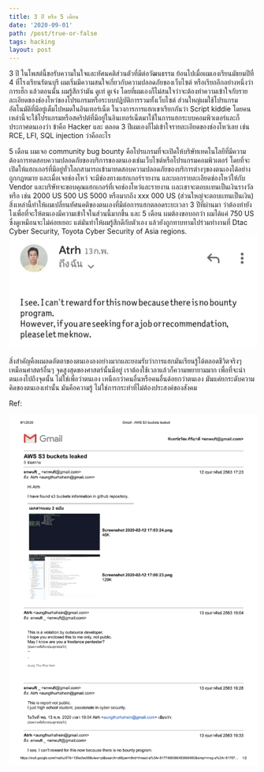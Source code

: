 ```yaml
---
title: 3 ปี หรือ 5 เดือน
date: '2020-09-01'
path: /post/true-or-false
tags: hacking
layout: post
---
```


3 ปี ในโพสต์นี้ขอรับความในใจและทัศนคติส่วนตัวที่มีต่อวัฒนธรรม ย้อนไปเมื่อผมเองเรียนมัธยมปีที่ 4 ที่โรงเรียนรัตนบุรี ผมเริ่มมีความสนใจเกี่ยวกับความปลอดภัยของเว็บไซต์ หรือเรียกอีกอย่างหนึ่งว่าการเฮ็ก แล้วตอนนั้น ผมรู้สึกว่ามัน ดูเท่ ดูเจ๋ง โดยที่ผมเองก็ไม่สนใจว่าจะต้องทำความเข้าใจกับรายละเอียดของช่องโหว่ของโปรแกรมหรือระบบปฏิบัติการรวมทั้งเว็บไซต์ ส่วนใหญ่ผมใช้โปรแกรมอัตโนมัติที่มีอยู่เต็มไปหมดในอินเทอร์เน็ต ในวงการการแฮกเขาเรียกกันว่า Script kiddie โดยคนเหล่านี้จะใช้โปรแกรมหรือสคริปต์ที่มีอยู่ในอินเทอร์เน็ตมาใช้ในการแฮกระบบคอมพิวเตอร์และก็ประกาศตนเองว่า ข้าคือ Hacker และ ตลอด 3 ปีผมเองก็ไม่เข้าใจรายละเอียดของช่องโหว่เลย เช่น RCE, LFI, SQL injection ว่าคืออะไร

5 เดือน ผมเจอ community bug bounty คือโปรแกรมที่จะเปิดให้บริษัทเทคโนโลยีที่มีความต้องการทดสอบความปลอดภัยของบริการของตนเองเช่นเว็บไซต์หรือโปรแกรมคอมพิวเตอร์ โดยที่จะเปิดให้แฮกเกอร์ที่มีอยู่ทั่วโลกสามารถเข้ามาทดสอบความปลอดภัยของบริการต่างๆของตนเองได้อย่างถูกกฎหมาย และเมื่อเจอช่องโหว่ จะมีช่องทางแฮกเกอร์รายงาน และบอกรายละเอียดช่องโหว่ให้กับ Vendor และบริษัทจะขอบคุณแฮกเกอร์ที่เจอช่องโหว่และรายงาน เเละเขาจะตอบเเทนเป็นเงินรางวัลหรือ เช่น 2000 US 500 US 5000 หรือมากถึง xxx 000 US (ส่วนใหญ่จะตอบเเทนเป็นเงิน) สิ่งเหล่านี้ทำให้ผมเปลี่ยนทัศนคติของตนเองที่มีต่อการแฮกตลอดระยะเวลา 3 ปีที่ผ่านมา ว่าต้องทำยังไงเพื่อที่จะให้ตนเองมีความเข้าใจในส่วนนี้มากขึ้น และ 5 เดือน ผมต้องขอบอกว่า ผมได้แค่ 750 US ซึ่งดูเหมือนจะไม่ค่อยเยอะ แต่มันทำให้ผมรู้สึกดีกับตัวเอง แล้วยังถูกทาบทามไปร่วมทำงานที่ Dtac Cyber Security, Toyota Cyber Security of Asia regions.
![DTAC](./dtac.jpg)

สิ่งสำคัญคือผมลดอัตตาของตนเองลงอย่างมากและยอมรับว่าการแฮกมันเรียนรู้ได้ตลอดชีวิตจริงๆเหมือนศาสตร์อื่นๆ จุดสูงสุดของศาสตร์นั้นมีอยู่ เราต้องใช้เวลาแล้วก็ความพยายามมาก เพื่อที่จะนำตนเองไปถึงจุดนั้น ไม่ใช่เพื่อว่าตนเอง เหนือกว่าคนอื่นหรือคนอื่นด้อยกว่าตนเอง มันแค่ยกระดับความคิดของตนเองเท่านั้น มันคือความรู้ ไม่ใช่การกระทำที่ไม่ต้องประสงค์ของสังคม

Ref: 

![DTAC 2](./dtac_2.jpg)
